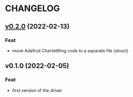 # CHANGELOG


<a name="v0.2.0"></a>
## [v0.2.0](https://github.com/antonfisher/is31fl3731/compare/v0.1.0...v0.2.0) (2022-02-13)

### Feat

* move Adafruit CharlieWing code to a separate file (struct)


<a name="v0.1.0"></a>
## v0.1.0 (2022-02-05)

### Feat

* first version of the driver

